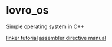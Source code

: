 # lovro_os
Simple operating system in C++

[linker tutorial](https://access.redhat.com/documentation/en-US/Red_Hat_Enterprise_Linux/4/html/Using_ld_the_GNU_Linker/script-format.html)
[assembler directive manual](ftp://ftp.gnu.org/old-gnu/Manuals/gas/html_chapter/as_7.html)
